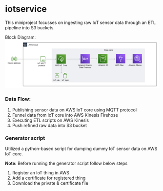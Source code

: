 # iotservice

This miniproject focusses on ingesting raw IoT sensor data through an ETL pipeline into S3 buckets.

Block Diagram:<br/>
![alt text](https://github.com/tambeani/iotservice/blob/main/Block%20Diagram.png?raw=true)

### Data Flow:

1. Publishing sensor data on AWS IoT core using MQTT protocol
2. Funnel data from IoT core into AWS Kinesis Firehose
3. Executing ETL scripts on AWS Kinesis
4. Push refined raw data into S3 bucket

### Generator script

Utilized a python-based script for dumping dummy IoT sensor data on AWS IoT core.

**Note:**  Before running the generator script follow below steps
1. Register an IoT thing in AWS 
2. Add a certificate for registered thing 
3. Download the private & certificate file

```


```



